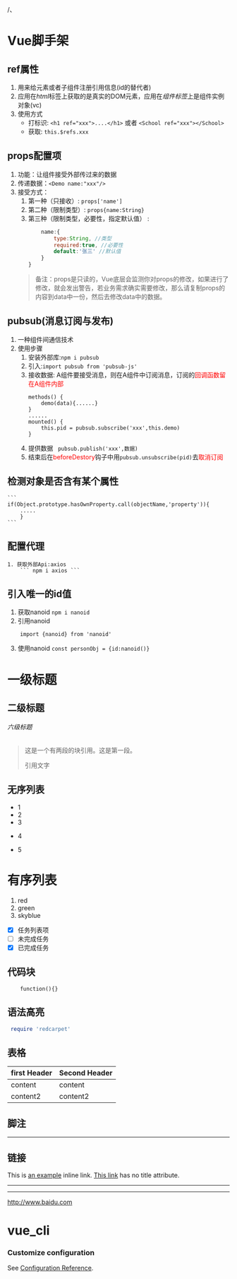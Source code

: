 /、
# Vue脚手架
## ref属性
1. 用来给元素或者子组件注册引用信息(id的替代者)
2. 应用在*html*标签上获取的是真实的DOM元素，应用在*组件标签*上是组件实例对象(vc)
3. 使用方式
    * 打标识: ```<h1 ref="xxx">....</h1>``` 或者 ```<School ref="xxx"></School>```
    * 获取: ```this.$refs.xxx```

## props配置项
1. 功能：让组件接受外部传过来的数据
2. 传递数据：```<Demo name:"xxx"/>```
3. 接受方式：
    1. 第一种（只接收）: ```props['name']```
    2. 第二种（限制类型）: ```props{name:String}```
    3. 第三种（限制类型，必要性，指定默认值） :
        ``` js props:{
            name:{
                type:String, //类型
                required:true, //必要性
                default:'张三' //默认值
            }
        } 
        ```
    > 备注：props是只读的，Vue底层会监测你对props的修改，如果进行了修改，就会发出警告，若业务需求确实需要修改，那么请复制props的内容到data中一份，然后去修改data中的数据。



## pubsub(消息订阅与发布)
1. 一种组件间通信技术
2. 使用步骤
    1. 安装外部库:```npm i pubsub```
    2. 引入:```import pubsub from 'pubsub-js'```
    3. 接收数据: A组件要接受消息，则在A组件中订阅消息，订阅的<span style="color:red">回调函数留在A组件内部</span>
        ```
        methods() {
            demo(data){......}
        }
        ......
        mounted() {
            this.pid = pubsub.subscribe('xxx',this.demo)
        } 
        ```
    4. 提供数据 ``` pubsub.publish('xxx',数据)```
    5. 结束后在<span style="color:red">beforeDestory</span>钩子中用```pubsub.unsubscribe(pid)```去<span style="color:red">取消订阅</span>



## 检测对象是否含有某个属性
~~~vue
```
if(Object.prototype.hasOwnProperty.call(objectName,'property')){
    .....
	}
```
~~~



## 配置代理
    1. 获取外部Api:axios
        ``` npm i axios ```



## 引入唯一的id值
1. 获取nanoid ```npm i nanoid```
2. 引用nanoid
```
    import {nanoid} from 'nanoid'
```
3. 使用nanoid
```const personObj = {id:nanoid()}```



# 一级标题
## 二级标题
###### 六级标题
> 这是一个有两段的块引用。这是第一段。
>
> 引用文字

## 无序列表
+ 1 
+ 2
+ 3
* 4
- 5

# 有序列表
1. red
2. green
3. skyblue

- [x] 任务列表项
- [ ] 未完成任务
- [x] 已完成任务

## 代码块
```
    function(){}
```

## 语法高亮
``` ruby 
 require 'redcarpet'
```

## 表格
| first Header | Second Header|
| ------------ | ------------ |
| content      | content      |
| content2     | content2     |

## 脚注
[^footnote]: Here is the *text* of the **footnote**.

[^foot]: text footnote

***
## 链接
This is [an example](http://example.com/ "Title") inline link.
[This link](http://example.net/) has no title attribute.



---


[id]: http://example.com/  "Optional Title Here"
[id]: http:www.baidu.com
---
<http://www.baidu.com>

# vue_cli


### Customize configuration
See [Configuration Reference](https://cli.vuejs.org/config/).
